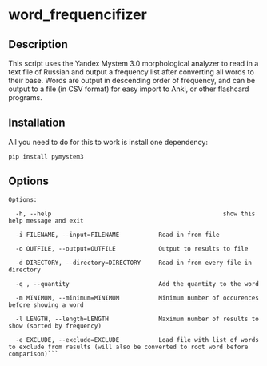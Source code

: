 # word_frequencifizer


## Description ##

This script uses the Yandex Mystem 3.0 morphological analyzer to read in a text file of Russian and output a frequency list after converting all words to their base.  Words are output in descending order of frequency, and can be output to a file (in CSV format) for easy import to Anki, or other flashcard programs.

## Installation ##

All you need to do for this to work is install one dependency:

`pip install pymystem3`

## Options ## 
```
Options:

  -h, --help            									show this help message and exit
  
  -i FILENAME, --input=FILENAME           Read in from file
                        
  -o OUTFILE, --output=OUTFILE            Output to results to file
                        
  -d DIRECTORY, --directory=DIRECTORY     Read in from every file in directory
                        
  -q , --quantity                         Add the quantity to the word
                        
  -m MINIMUM, --minimum=MINIMUM           Minimum number of occurences before showing a word
                        
  -l LENGTH, --length=LENGTH              Maximum number of results to show (sorted by frequency)
                        
  -e EXCLUDE, --exclude=EXCLUDE           Load file with list of words to exclude from results (will also be converted to root word before comparison)```
